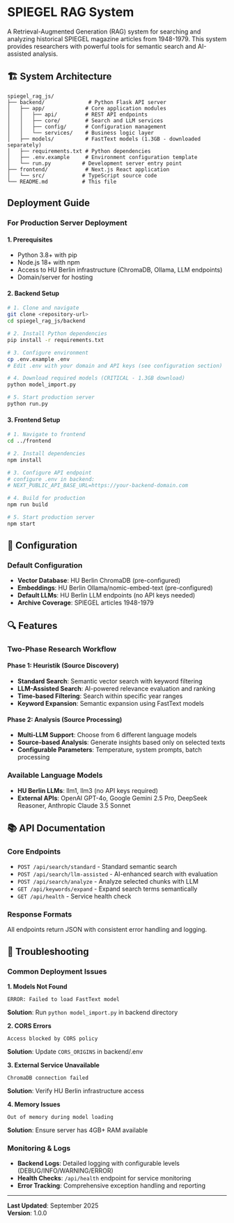 # SPIEGEL RAG System

A Retrieval-Augmented Generation (RAG) system for searching and analyzing historical SPIEGEL magazine articles from 1948-1979. This system provides researchers with powerful tools for semantic search and AI-assisted analysis.

## 🏗️ System Architecture

```
spiegel_rag_js/
├── backend/              # Python Flask API server
│   ├── app/             # Core application modules
│   │   ├── api/         # REST API endpoints
│   │   ├── core/        # Search and LLM services
│   │   ├── config/      # Configuration management
│   │   └── services/    # Business logic layer
│   ├── models/          # FastText models (1.3GB - downloaded separately)
│   ├── requirements.txt # Python dependencies
│   ├── .env.example     # Environment configuration template
│   └── run.py          # Development server entry point
├── frontend/            # Next.js React application
│   └── src/            # TypeScript source code
└── README.md           # This file
```

## Deployment Guide

### For Production Server Deployment

#### 1. Prerequisites
- Python 3.8+ with pip
- Node.js 18+ with npm
- Access to HU Berlin infrastructure (ChromaDB, Ollama, LLM endpoints)
- Domain/server for hosting

#### 2. Backend Setup
```bash
# 1. Clone and navigate
git clone <repository-url>
cd spiegel_rag_js/backend

# 2. Install Python dependencies
pip install -r requirements.txt

# 3. Configure environment
cp .env.example .env
# Edit .env with your domain and API keys (see configuration section)

# 4. Download required models (CRITICAL - 1.3GB download)
python model_import.py

# 5. Start production server
python run.py
```

#### 3. Frontend Setup
```bash
# 1. Navigate to frontend
cd ../frontend

# 2. Install dependencies
npm install

# 3. Configure API endpoint
# configure .env in backend:
# NEXT_PUBLIC_API_BASE_URL=https://your-backend-domain.com

# 4. Build for production
npm run build

# 5. Start production server
npm start
```

## 🔧 Configuration

### Default Configuration
- **Vector Database**: HU Berlin ChromaDB (pre-configured)
- **Embeddings**: HU Berlin Ollama/nomic-embed-text (pre-configured)
- **Default LLMs**: HU Berlin LLM endpoints (no API keys needed)
- **Archive Coverage**: SPIEGEL articles 1948-1979

## 🔍 Features

### Two-Phase Research Workflow

#### Phase 1: Heuristik (Source Discovery)
- **Standard Search**: Semantic vector search with keyword filtering
- **LLM-Assisted Search**: AI-powered relevance evaluation and ranking
- **Time-based Filtering**: Search within specific year ranges
- **Keyword Expansion**: Semantic expansion using FastText models

#### Phase 2: Analysis (Source Processing)
- **Multi-LLM Support**: Choose from 6 different language models
- **Source-based Analysis**: Generate insights based only on selected texts
- **Configurable Parameters**: Temperature, system prompts, batch processing

### Available Language Models
- **HU Berlin LLMs**: llm1, llm3 (no API keys required)
- **External APIs**: OpenAI GPT-4o, Google Gemini 2.5 Pro, DeepSeek Reasoner, Anthropic Claude 3.5 Sonnet

## 📚 API Documentation

### Core Endpoints
- `POST /api/search/standard` - Standard semantic search
- `POST /api/search/llm-assisted` - AI-enhanced search with evaluation
- `POST /api/search/analyze` - Analyze selected chunks with LLM
- `GET /api/keywords/expand` - Expand search terms semantically
- `GET /api/health` - Service health check

### Response Formats
All endpoints return JSON with consistent error handling and logging.

## 🐛 Troubleshooting

### Common Deployment Issues

**1. Models Not Found**
```
ERROR: Failed to load FastText model
```
**Solution**: Run `python model_import.py` in backend directory

**2. CORS Errors**
```
Access blocked by CORS policy
```
**Solution**: Update `CORS_ORIGINS` in backend/.env

**3. External Service Unavailable**
```
ChromaDB connection failed
```
**Solution**: Verify HU Berlin infrastructure access

**4. Memory Issues**
```
Out of memory during model loading
```
**Solution**: Ensure server has 4GB+ RAM available

### Monitoring & Logs
- **Backend Logs**: Detailed logging with configurable levels (DEBUG/INFO/WARNING/ERROR)
- **Health Checks**: `/api/health` endpoint for service monitoring
- **Error Tracking**: Comprehensive exception handling and reporting

---

**Last Updated**: September 2025  
**Version**: 1.0.0